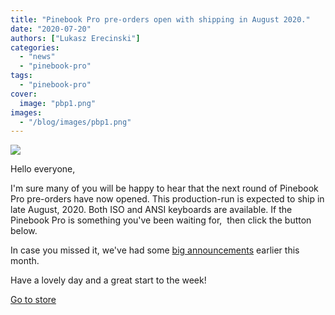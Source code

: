```yaml
---
title: "Pinebook Pro pre-orders open with shipping in August 2020."
date: "2020-07-20"
authors: ["Lukasz Erecinski"]
categories:
  - "news"
  - "pinebook-pro"
tags: 
  - "pinebook-pro"
cover: 
  image: "pbp1.png"
images:
  - "/blog/images/pbp1.png"
---
```


![](/blog/images/pbp1.png)

Hello everyone,

I'm sure many of you will be happy to hear that the next round of Pinebook Pro pre-orders have now opened. This production-run is expected to ship in late August, 2020. Both ISO and ANSI keyboards are available. If the Pinebook Pro is something you've been waiting for,  then click the button below.

In case you missed it, we've had some [big announcements](https://www.pine64.org/2020/07/15/july-updatepmos-ce-pre-orders-and-new-pinephone-version/) earlier this month.

Have a lovely day and a great start to the week!

[Go to store](https://pine64.com/product-category/laptops/)

